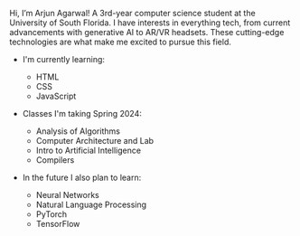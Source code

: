 Hi, I’m Arjun Agarwal! A 3rd-year computer science student at the University of South Florida. I have interests in everything tech, from current advancements with generative AI to AR/VR headsets. These cutting-edge technologies are what make me excited to pursue this field.

- I'm currently learning:
  - HTML
  - CSS
  - JavaScript

- Classes I'm taking Spring 2024:
  - Analysis of Algorithms
  - Computer Architecture and Lab
  - Intro to Artificial Intelligence
  - Compilers

- In the future I also plan to learn:
  - Neural Networks
  - Natural Language Processing
  - PyTorch
  - TensorFlow

<!---
aagarwal32/aagarwal32 is a ✨ special ✨ repository because its `README.md` (this file) appears on your GitHub profile.
You can click the Preview link to take a look at your changes.
--->
